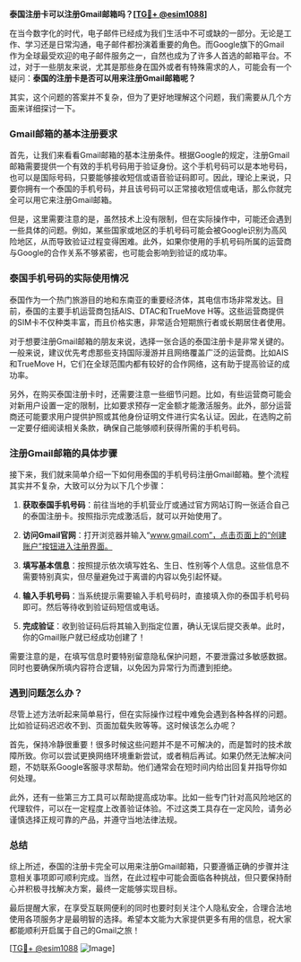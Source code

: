 **泰国注册卡可以注册Gmail邮箱吗？[[TG💪+ @esim1088](https://t.me/s/esim1088)]**

在当今数字化的时代，电子邮件已经成为我们生活中不可或缺的一部分。无论是工作、学习还是日常沟通，电子邮件都扮演着重要的角色。而Google旗下的Gmail作为全球最受欢迎的电子邮件服务之一，自然也成为了许多人首选的邮箱平台。不过，对于一些朋友来说，尤其是那些身在国外或者有特殊需求的人，可能会有一个疑问：**泰国的注册卡是否可以用来注册Gmail邮箱呢？**

其实，这个问题的答案并不复杂，但为了更好地理解这个问题，我们需要从几个方面来详细探讨一下。

### Gmail邮箱的基本注册要求

首先，让我们来看看Gmail邮箱的基本注册条件。根据Google的规定，注册Gmail邮箱需要提供一个有效的手机号码用于验证身份。这个手机号码可以是本地号码，也可以是国际号码，只要能够接收短信或语音验证码即可。因此，理论上来说，只要你拥有一个泰国的手机号码，并且该号码可以正常接收短信或电话，那么你就完全可以用它来注册Gmail邮箱。

但是，这里需要注意的是，虽然技术上没有限制，但在实际操作中，可能还会遇到一些具体的问题。例如，某些国家或地区的手机号码可能会被Google识别为高风险地区，从而导致验证过程变得困难。此外，如果你使用的手机号码所属的运营商与Google的合作关系不够紧密，也可能会影响到验证的成功率。

### 泰国手机号码的实际使用情况

泰国作为一个热门旅游目的地和东南亚的重要经济体，其电信市场非常发达。目前，泰国的主要手机运营商包括AIS、DTAC和TrueMove H等。这些运营商提供的SIM卡不仅种类丰富，而且价格实惠，非常适合短期旅行者或长期居住者使用。

对于想要注册Gmail邮箱的朋友来说，选择一张合适的泰国注册卡是非常关键的。一般来说，建议优先考虑那些支持国际漫游并且网络覆盖广泛的运营商。比如AIS和TrueMove H，它们在全球范围内都有较好的合作网络，这有助于提高验证的成功率。

另外，在购买泰国注册卡时，还需要注意一些细节问题。比如，有些运营商可能会对新用户设置一定的限制，比如要求预存一定金额才能激活服务。此外，部分运营商还可能要求用户提供护照或其他身份证明文件进行实名认证。因此，在选购之前一定要仔细阅读相关条款，确保自己能够顺利获得所需的手机号码。

### 注册Gmail邮箱的具体步骤

接下来，我们就来简单介绍一下如何用泰国的手机号码注册Gmail邮箱。整个流程其实并不复杂，大致可以分为以下几个步骤：

1. **获取泰国手机号码**：前往当地的手机营业厅或通过官方网站订购一张适合自己的泰国注册卡。按照指示完成激活后，就可以开始使用了。

2. **访问Gmail官网**：打开浏览器并输入“www.gmail.com”，点击页面上的“创建账户”按钮进入注册界面。

3. **填写基本信息**：按照提示依次填写姓名、生日、性别等个人信息。这些信息不需要特别真实，但尽量避免过于离谱的内容以免引起怀疑。

4. **输入手机号码**：当系统提示需要输入手机号码时，直接填入你的泰国手机号码即可。然后等待收到验证码短信或电话。

5. **完成验证**：收到验证码后将其输入到指定位置，确认无误后提交表单。此时，你的Gmail账户就已经成功创建了！

需要注意的是，在填写信息时要特别留意隐私保护问题，不要泄露过多敏感数据。同时也要确保所填内容符合逻辑，以免因为异常行为而遭到拒绝。

### 遇到问题怎么办？

尽管上述方法听起来简单易行，但在实际操作过程中难免会遇到各种各样的问题。比如验证码迟迟收不到、页面加载失败等等。这时候该怎么办呢？

首先，保持冷静很重要！很多时候这些问题并不是不可解决的，而是暂时的技术故障所致。你可以尝试更换网络环境重新尝试，或者稍后再试。如果仍然无法解决问题，不妨联系Google客服寻求帮助。他们通常会在短时间内给出回复并指导你如何处理。

此外，还有一些第三方工具可以帮助提高成功率。比如一些专门针对高风险地区的代理软件，可以在一定程度上改善验证体验。不过这类工具存在一定风险，请务必谨慎选择正规可靠的产品，并遵守当地法律法规。

### 总结

综上所述，泰国的注册卡完全可以用来注册Gmail邮箱，只要遵循正确的步骤并注意相关事项即可顺利完成。当然，在此过程中可能会面临各种挑战，但只要保持耐心并积极寻找解决方案，最终一定能够实现目标。

最后提醒大家，在享受互联网便利的同时也要时刻关注个人隐私安全，合理合法地使用各项服务才是最明智的选择。希望本文能为大家提供更多有用的信息，祝大家都能顺利开启属于自己的Gmail之旅！

[[TG💪+ @esim1088](https://t.me/s/esim1088) ![Image](https://i.postimg.cc/4NQfJmqS/Snipaste-2025-05-13-00-14-12.png)]